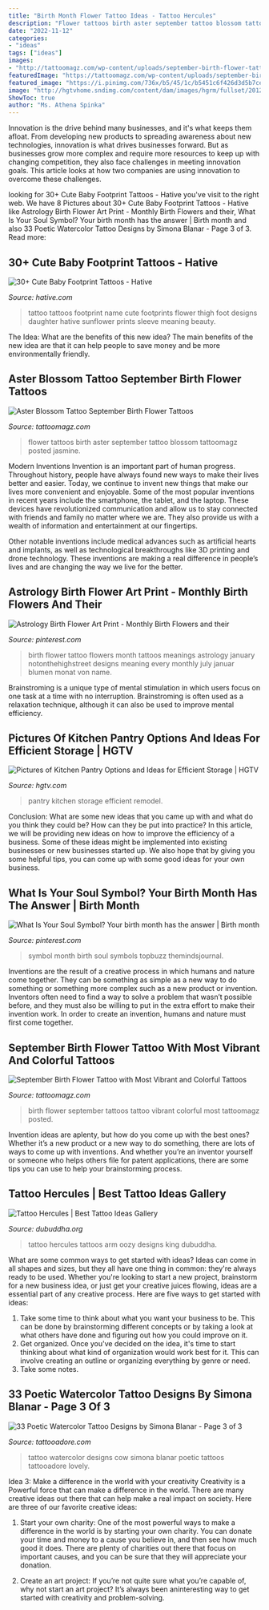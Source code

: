 ```yaml
---
title: "Birth Month Flower Tattoo Ideas - Tattoo Hercules"
description: "Flower tattoos birth aster september tattoo blossom tattoomagz posted jasmine"
date: "2022-11-12"
categories:
- "ideas"
tags: ["ideas"]
images:
- "http://tattoomagz.com/wp-content/uploads/september-birth-flower-tattoos-erica-nicoles-page-20-something-bloggers-64406.jpg"
featuredImage: "https://tattoomagz.com/wp-content/uploads/september-birth-flower-tattoos-facts-around-us-25-most-vibrant-and-colorful-tattoos-63526.jpg"
featured_image: "https://i.pinimg.com/736x/b5/45/1c/b5451c6f426d3d5b7cea5997049f0733.jpg"
image: "http://hgtvhome.sndimg.com/content/dam/images/hgrm/fullset/2012/7/24/0/Hachette_04-Container-Store-elfa-Gourmet-Pantry.jpg.rend.hgtvcom.966.1288.suffix/1492949526355.jpeg"
ShowToc: true
author: "Ms. Athena Spinka"
---
```



Innovation is the drive behind many businesses, and it's what keeps them afloat. From developing new products to spreading awareness about new technologies, innovation is what drives businesses forward. But as businesses grow more complex and require more resources to keep up with changing competition, they also face challenges in meeting innovation goals. This article looks at how two companies are using innovation to overcome these challenges.

	

		
looking for 30+ Cute Baby Footprint Tattoos - Hative you've visit to the right web. We have 8 Pictures about 30+ Cute Baby Footprint Tattoos - Hative like Astrology Birth Flower Art Print - Monthly Birth Flowers and their, What Is Your Soul Symbol? Your birth month has the answer | Birth month and also 33 Poetic Watercolor Tattoo Designs by Simona Blanar - Page 3 of 3. Read more:
		
    
## 30+ Cute Baby Footprint Tattoos - Hative

<img loading=lazy src="https://hative.com/wp-content/uploads/2014/03/baby-footprint-tattoos/14-flower-baby-footprints-thigh.jpg" onerror="this.onerror=null;this.src='https://tse4.mm.bing.net/th?id=OIP.n6UjaMPu0bOxiCt1oip_SAHaJ4&amp;pid=15.1';" alt="30+ Cute Baby Footprint Tattoos - Hative">

_Source: hative.com_

>tattoo tattoos footprint name cute footprints flower thigh foot designs daughter hative sunflower prints sleeve meaning beauty. 

	

The Idea: What are the benefits of this new idea?
The main benefits of the new idea are that it can help people to save money and be more environmentally friendly.

    
## Aster Blossom Tattoo September Birth Flower Tattoos

<img loading=lazy src="http://tattoomagz.com/wp-content/uploads/september-birth-flower-tattoos-erica-nicoles-page-20-something-bloggers-64406.jpg" onerror="this.onerror=null;this.src='https://tse1.mm.bing.net/th?id=OIP.U2JadCNEuAoIgFegIkpDQgHaJ4&amp;pid=15.1';" alt="Aster Blossom Tattoo September Birth Flower Tattoos">

_Source: tattoomagz.com_

>flower tattoos birth aster september tattoo blossom tattoomagz posted jasmine. 

	

Modern Inventions
Invention is an important part of human progress. Throughout history, people have always found new ways to make their lives better and easier. Today, we continue to invent new things that make our lives more convenient and enjoyable.
Some of the most popular inventions in recent years include the smartphone, the tablet, and the laptop. These devices have revolutionized communication and allow us to stay connected with friends and family no matter where we are. They also provide us with a wealth of information and entertainment at our fingertips.

Other notable inventions include medical advances such as artificial hearts and implants, as well as technological breakthroughs like 3D printing and drone technology. These inventions are making a real difference in people’s lives and are changing the way we live for the better.

    
## Astrology Birth Flower Art Print - Monthly Birth Flowers And Their

<img loading=lazy src="https://i.pinimg.com/736x/b5/45/1c/b5451c6f426d3d5b7cea5997049f0733.jpg" onerror="this.onerror=null;this.src='https://tse4.mm.bing.net/th?id=OIP.MxJ3gilmOO5JWe-Oi2lvMgHaKg&amp;pid=15.1';" alt="Astrology Birth Flower Art Print - Monthly Birth Flowers and their">

_Source: pinterest.com_

>birth flower tattoo flowers month tattoos meanings astrology january notonthehighstreet designs meaning every monthly july januar blumen monat von name. 

	

Brainstroming is a unique type of mental stimulation in which users focus on one task at a time with no interruption. Brainstroming is often used as a relaxation technique, although it can also be used to improve mental efficiency.

    
## Pictures Of Kitchen Pantry Options And Ideas For Efficient Storage | HGTV

<img loading=lazy src="http://hgtvhome.sndimg.com/content/dam/images/hgrm/fullset/2012/7/24/0/Hachette_04-Container-Store-elfa-Gourmet-Pantry.jpg.rend.hgtvcom.966.1288.suffix/1492949526355.jpeg" onerror="this.onerror=null;this.src='https://tse2.mm.bing.net/th?id=OIP.rP_BYVmFsiRO_GM_voMFMQHaJ4&amp;pid=15.1';" alt="Pictures of Kitchen Pantry Options and Ideas for Efficient Storage | HGTV">

_Source: hgtv.com_

>pantry kitchen storage efficient remodel. 

	

Conclusion: What are some new ideas that you came up with and what do you think they could be? How can they be put into practice?
In this article, we will be providing new ideas on how to improve the efficiency of a business. Some of these ideas might be implemented into existing businesses or new businesses started up. We also hope that by giving you some helpful tips, you can come up with some good ideas for your own business.

    
## What Is Your Soul Symbol? Your Birth Month Has The Answer | Birth Month

<img loading=lazy src="https://i.pinimg.com/736x/d0/fd/54/d0fd545df0389305363ebd6a9e0627b5.jpg" onerror="this.onerror=null;this.src='https://tse1.mm.bing.net/th?id=OIP.VX5FLrhBrCI4D7uwBsIjTwHaHa&amp;pid=15.1';" alt="What Is Your Soul Symbol? Your birth month has the answer | Birth month">

_Source: pinterest.com_

>symbol month birth soul symbols topbuzz themindsjournal. 

	

Inventions are the result of a creative process in which humans and nature come together. They can be something as simple as a new way to do something or something more complex such as a new product or invention. Inventors often need to find a way to solve a problem that wasn’t possible before, and they must also be willing to put in the extra effort to make their invention work. In order to create an invention, humans and nature must first come together.

    
## September Birth Flower Tattoo With Most Vibrant And Colorful Tattoos

<img loading=lazy src="https://tattoomagz.com/wp-content/uploads/september-birth-flower-tattoos-facts-around-us-25-most-vibrant-and-colorful-tattoos-63526.jpg" onerror="this.onerror=null;this.src='https://tse2.mm.bing.net/th?id=OIP.VUIlQJJqdgWGmIBAY22SoQAAAA&amp;pid=15.1';" alt="September Birth Flower Tattoo with Most Vibrant and Colorful Tattoos">

_Source: tattoomagz.com_

>birth flower september tattoos tattoo vibrant colorful most tattoomagz posted. 

	

Invention ideas are aplenty, but how do you come up with the best ones? Whether it’s a new product or a new way to do something, there are lots of ways to come up with inventions. And whether you’re an inventor yourself or someone who helps others file for patent applications, there are some tips you can use to help your brainstorming process.

    
## Tattoo Hercules | Best Tattoo Ideas Gallery

<img loading=lazy src="http://www.dubuddha.org/wp-content/uploads/2016/06/Tattoo-Hercules-by-Oozy-728x855.jpg" onerror="this.onerror=null;this.src='https://tse3.mm.bing.net/th?id=OIP.Z4vc-Lbz0pXhcxSDvNwBJgHaIs&amp;pid=15.1';" alt="Tattoo Hercules | Best Tattoo Ideas Gallery">

_Source: dubuddha.org_

>tattoo hercules tattoos arm oozy designs king dubuddha. 

	

What are some common ways to get started with ideas?
Ideas can come in all shapes and sizes, but they all have one thing in common: they're always ready to be used. Whether you're looking to start a new project, brainstorm for a new business idea, or just get your creative juices flowing, ideas are a essential part of any creative process. Here are five ways to get started with ideas: 
1. Take some time to think about what you want your business to be. This can be done by brainstorming different concepts or by taking a look at what others have done and figuring out how you could improve on it. 
2. Get organized. Once you've decided on the idea, it's time to start thinking about what kind of organization would work best for it. This can involve creating an outline or organizing everything by genre or need. 
3. Take some notes.

    
## 33 Poetic Watercolor Tattoo Designs By Simona Blanar - Page 3 Of 3

<img loading=lazy src="http://tattooadore.com/wp-content/uploads/2018/03/Poetic-Watercolor-Tattoo-Design-by-Simona-Blanar-33.jpg" onerror="this.onerror=null;this.src='https://tse1.mm.bing.net/th?id=OIP.9l66IrTs2NHabxxbpMTCpwHaHa&amp;pid=15.1';" alt="33 Poetic Watercolor Tattoo Designs by Simona Blanar - Page 3 of 3">

_Source: tattooadore.com_

>tattoo watercolor designs cow simona blanar poetic tattoos tattooadore lovely. 

	

Idea 3: Make a difference in the world with your creativity
Creativity is a Powerful force that can make a difference in the world. There are many creative ideas out there that can help make a real impact on society. Here are three of our favorite creative ideas:
1. Start your own charity: One of the most powerful ways to make a difference in the world is by starting your own charity. You can donate your time and money to a cause you believe in, and then see how much good it does. There are plenty of charities out there that focus on important causes, and you can be sure that they will appreciate your donation.

2. Create an art project: If you’re not quite sure what you’re capable of, why not start an art project? It’s always been aninteresting way to get started with creativity and problem-solving.

